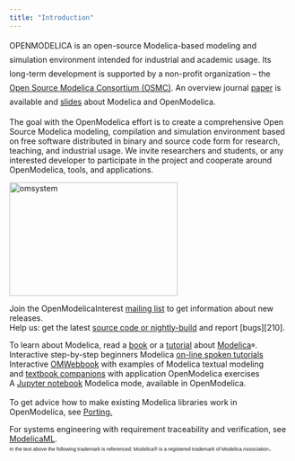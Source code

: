 ```yaml
---
title: "Introduction"
---
```

<span style="line-height: 1.8;">OPENMODELICA is an open-source Modelica-based modeling and simulation environment intended for industrial and academic usage. Its long-term development is supported by a non-profit organization – the </span><a href="index.php?option=com_content&view=article&id=24&Itemid=160" style="line-height: 1.8;">Open Source Modelica Consortium (OSMC)</a><span style="line-height: 1.8;">. An overview journal&nbsp;<a href="index.php?option=com_content&view=article&layout=edit&id=208">paper</a> is available and <a href="images/M_images/Modelica-OpenModelica-slides.pdf">slides</a> about Modelica and OpenModelica.</span>

The goal with the OpenModelica effort is to create a comprehensive Open Source Modelica modeling, compilation and simulation environment based on free software distributed in binary and source code form for research, teaching, and industrial usage. We invite researchers and students, or any interested developer to participate in the project and cooperate around OpenModelica, tools, and applications.

<a href="images/M_images/om.jpg" target="_blank"><img title="omsystem" src="images/M_images/om.jpg" alt="omsystem" width="300" height="202" border="0" /></a>

Join the OpenModelicaInterest [mailing list][229]&nbsp;to get information about new releases.  
Help us: get the latest [source code or nightly-build][230] and report [bugs][210].

<div class="ja-pathway-text" style="text-align: left;">
  <span>To learn about Modelica, read a <a href="index.php?option=com_content&view=article&id=33&Itemid=174">book</a> or a <a href="images/M_images/200204-ModelicaTutorial-slides-PeterFritzson-AdrianPop-MODPROD2020.pdf" target="_blank">tutorial</a> about <a href="http://www.modelica.org">Modelica</a><span style="color: #000000; font-size: x-small;">®</span>.</span>
</div>

<div class="ja-pathway-text" style="text-align: left;">
  Interactive step-by-step beginners Modelica <a href="http://spoken-tutorial.org/tutorial-search/?search_foss=OpenModelica&search_language=English">on-line spoken tutorials</a>
</div>

<div class="ja-pathway-text" style="text-align: left;">
  Interactive <a href="http://omwebbook.openmodelica.org/">OMWebbook</a> with examples of Modelica textual modeling
</div>

<div class="ja-pathway-text" style="text-align: left;">
  and <a href="http://om.fossee.in/textbook-companion/completed-books">textbook companions</a> with application OpenModelica exercises
</div>

<div class="ja-pathway-text" style="text-align: left;">
  A <a href="https://github.com/OpenModelica/jupyter-openmodelica">Jupyter notebook</a> Modelica mode, available in OpenModelica.
</div>

<div>
  &nbsp;
</div>

<div class="ja-pathway-text">
  To get advice how to make existing Modelica libraries work in OpenModelica, see <a href="doc/OpenModelicaUsersGuide/latest/porting.html">Porting.</a>
</div>

<span>For systems engineering with requirement traceability and verification, see <a href="index.php?option=com_content&view=article&id=139:modelicaml&Itemid=101" target="_blank">ModelicaML</a>.</span>  
<span style="font-family: Arial, sans-serif; line-height: normal;"><span style="font-size: xx-small; font-family: Tahoma, Helvetica, Arial, sans-serif;">In the text above the following trademark is&nbsp;referenced: Modelica® is a registered trademark of Modelica Association</span><span style="font-size: 11pt;">.</span></span>

<div id="_mcePaste" class="mcePaste" data-mce-bogus="1" style="position: absolute; left: 0px; top: 309px; width: 1px; height: 1px; overflow: hidden;">
  <p style="margin-top: 0px; margin-bottom: 0px; font-family: Calibri, Arial, Helvetica, sans-serif; font-size: 16px;">
    A Jupyter notebook Modelica mode, available in OpenModelica.
  </p>
  
  <p>
    &nbsp;
  </p>
</div>

 [229]: index.php?option=com_content&view=article&id=180:mailing-lists&catid=2&Itemid=249
 [230]: index.php?option=com_content&view=article&id=29&Itemid=240